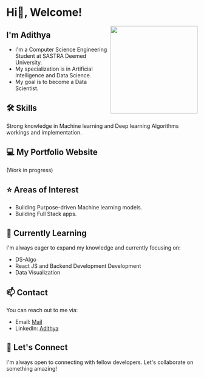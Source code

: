 # Hi👋, Welcome! 
<img align='right' src="[https://camo.githubusercontent.com/5ff9182d12e799168a3bb67b88df7388ae08ede3/68747470733a2f2f6d69726f2e6d656469756d2e636f6d2f6d61782f3837352f312a7164415731546a434e353768316c6275757a766368672e676966](https://user-images.githubusercontent.com/74038190/212748842-9fcbad5b-6173-4175-8a61-521f3dbb7514.gif)" width="230">

## I'm Adithya 
- I'm a Computer Science Engineering Student at SASTRA Deemed University.
- My specialization is in Artificial Intelligence and Data Science.
- My goal is to become a Data Scientist.
  
## 🛠️ Skills
Strong knowledge in Machine learning and Deep learning Algorithms workings and implementation.

## 💻 My Portfolio Website
(Work in progress)

## ⭐ Areas of Interest
- Building Purpose-driven Machine learning models.
- Building Full Stack apps.

## 🌱 Currently Learning
I'm always eager to expand my knowledge and currently focusing on:

- DS-Algo
- React JS and Backend Development Development
- Data Visualization

## 📫 Contact
You can reach out to me via:

- Email: [Mail](adithyak2143@gmail.com)
- LinkedIn: [Adithya](https://www.linkedin.com/in/adithyak03)
  
## 🤝 Let's Connect

I'm always open to connecting with fellow developers. Let's collaborate on something amazing!

